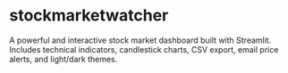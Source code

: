 # stockmarketwatcher
 A powerful and interactive stock market dashboard built with Streamlit. Includes technical indicators, candlestick charts, CSV export, email price alerts, and light/dark themes.
